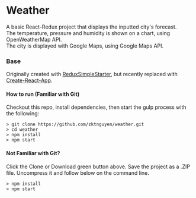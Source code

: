 # Weather

A basic React-Redux project that displays the inputted city's forecast.  
The temperature, pressure and humidity is shown on a chart, using OpenWeatherMap API.  
The city is displayed with Google Maps, using Google Maps API.  

### Base
Originally created with [ReduxSimpleStarter](https://github.com/StephenGrider/ReduxSimpleStarter), but recently replaced with [Create-React-App](https://github.com/facebookincubator/create-react-app).  

#### How to run (Familiar with Git)
Checkout this repo, install dependencies, then start the gulp process with the following:

```
> git clone https://github.com/zktnguyen/weather.git
> cd weather
> npm install
> npm start
```

#### Not Familiar with Git?
Click the Clone or Download green button above. Save the project as a .ZIP file. Uncompress it and follow below on the command line.
```
> npm install
> npm start
```
